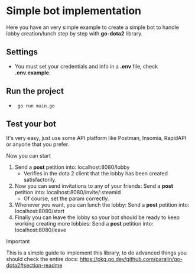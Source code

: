 # Simple bot implementation

Here you have an very simple example to create a simple bot to handle lobby creation/lunch  step by step with **go-dota2** library.

## Settings

- You must set your credentials and info in a **.env** file, check **.env.example**.

## Run the project

- ``` go run main.go```

## Test your bot

It's very easy, just use some API platform like Postman, Insomia, RapidAPI or anyone that you prefer.

Now you can start 
1. Send a **post** petition into:  localhost:8080/lobby 
    - Verifies in the dota 2 client that the lobby has been created satisfactorily.
2. Now you can send invitations to any of your friends: Send a **post** petition into: localhost:8080/invite/:steamid
    - Of course, set the param correctly.
3. Whenever you want, you can lunch the lobby: Send a **post** petition into: localhost:8080/start
4. Finally you can leave the lobby so your bot should be ready to keep working creating more lobbies: Send a **post**  petition into: localhost:8080/leave

> [!IMPORTANT]
> This is a simple guide to implement this library, to do advanced things you should check the entire docs: 
https://pkg.go.dev/github.com/paralin/go-dota2#section-readme




